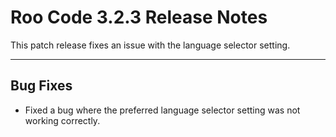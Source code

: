 # Roo Code 3.2.3 Release Notes

This patch release fixes an issue with the language selector setting.

---

## Bug Fixes

*   Fixed a bug where the preferred language selector setting was not working correctly.